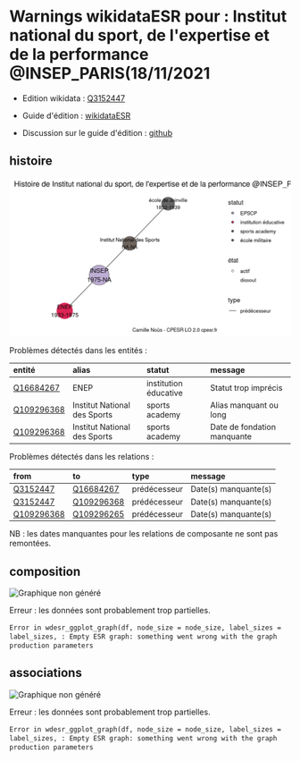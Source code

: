Warnings wikidataESR pour : Institut national du sport, de l'expertise et de la performance @INSEP_PARIS(18/11/2021
================

- Edition wikidata : [Q3152447](https://www.wikidata.org/wiki/Q3152447)
- Guide d'édition : [wikidataESR](https://github.com/cpesr/wikidataESR/)

- Discussion sur le guide d'édition : [github](https://github.com/cpesr/wikidataESR/issues)



## histoire 

![Graphique non généré](Q3152447-histoire.png) 

Problèmes détectés dans les entités :

|entité                                                 |alias                        |statut                |message                     |
|:------------------------------------------------------|:----------------------------|:---------------------|:---------------------------|
|[Q16684267](https://www.wikidata.org/wiki/Q16684267)   |ENEP                         |institution éducative |Statut trop imprécis        |
|[Q109296368](https://www.wikidata.org/wiki/Q109296368) |Institut National des Sports |sports academy        |Alias manquant ou long      |
|[Q109296368](https://www.wikidata.org/wiki/Q109296368) |Institut National des Sports |sports academy        |Date de fondation manquante |

Problèmes détectés dans les relations :

|from                                                   |to                                                     |type         |message              |
|:------------------------------------------------------|:------------------------------------------------------|:------------|:--------------------|
|[Q3152447](https://www.wikidata.org/wiki/Q3152447)     |[Q16684267](https://www.wikidata.org/wiki/Q16684267)   |prédécesseur |Date(s) manquante(s) |
|[Q3152447](https://www.wikidata.org/wiki/Q3152447)     |[Q109296368](https://www.wikidata.org/wiki/Q109296368) |prédécesseur |Date(s) manquante(s) |
|[Q109296368](https://www.wikidata.org/wiki/Q109296368) |[Q109296265](https://www.wikidata.org/wiki/Q109296265) |prédécesseur |Date(s) manquante(s) |

NB : les dates manquantes pour les relations de composante ne sont pas remontées. 



## composition 

![Graphique non généré](Q3152447-composition.png) 

 


Erreur : les données sont probablement trop partielles.
```
Error in wdesr_ggplot_graph(df, node_size = node_size, label_sizes = label_sizes, : Empty ESR graph: something went wrong with the graph production parameters

``` 



## associations 

![Graphique non généré](Q3152447-associations.png) 

 


Erreur : les données sont probablement trop partielles.
```
Error in wdesr_ggplot_graph(df, node_size = node_size, label_sizes = label_sizes, : Empty ESR graph: something went wrong with the graph production parameters

``` 

